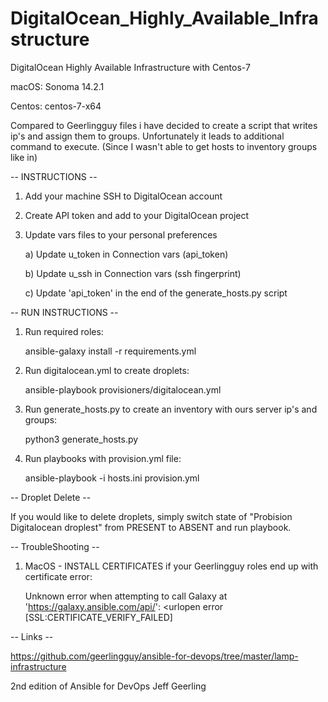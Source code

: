 # DigitalOcean_Highly_Available_Infrastructure
DigitalOcean Highly Available Infrastructure with Centos-7 

macOS: Sonoma 14.2.1

Centos: centos-7-x64

Compared to Geerlingguy files i have decided to create a script that writes ip's and assign them to groups. Unfortunately it leads to additional command to execute. (Since I wasn't able to get hosts to inventory groups like in)

-- INSTRUCTIONS --

1. Add your machine SSH to DigitalOcean account

2. Create API token and add to your DigitalOcean project

3. Update vars files to your personal preferences

   a) Update u_token in Connection vars (api_token)
   
   b) Update u_ssh in Connection vars (ssh fingerprint)

   c) Update 'api_token' in the end of the generate_hosts.py script

-- RUN INSTRUCTIONS --

1. Run required roles:

      ansible-galaxy install -r requirements.yml
   
2. Run digitalocean.yml to create droplets:

      ansible-playbook provisioners/digitalocean.yml

3. Run generate_hosts.py to create an inventory with ours server ip's and groups:

      python3 generate_hosts.py

4. Run playbooks with provision.yml file:

      ansible-playbook -i hosts.ini provision.yml


-- Droplet Delete --

   If you would like to delete droplets, simply switch state of "Probision Digitalocean droplest" from PRESENT to ABSENT and run playbook.

-- TroubleShooting --

1. MacOS - INSTALL CERTIFICATES if your Geerlingguy roles end up with certificate error:
   
    Unknown error when attempting to call Galaxy at 'https://galaxy.ansible.com/api/': <urlopen error [SSL:CERTIFICATE_VERIFY_FAILED]

-- Links -- 

   https://github.com/geerlingguy/ansible-for-devops/tree/master/lamp-infrastructure

   2nd edition of Ansible for DevOps Jeff Geerling
